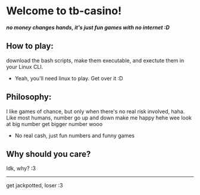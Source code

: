 # Welcome to tb-casino!
***no money changes hands, it's just fun games with no internet :D***

## How to play:
download the bash scripts, make them executable, and exectute them in your Linux CLI. 
- Yeah, you'll need linux to play. Get over it :D

## Philosophy:
I like games of chance, but only when there's no real risk involved, haha. Like most humans, number go up and down make me happy hehe wee look at big number get bigger number wooo
- No real cash, just fun numbers and funny games

## Why should you care?
Idk, why? :3

---

get jackpotted, loser :3
